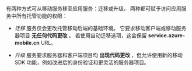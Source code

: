 有两种方式可从移动服务移至应用服务：迁移或升级。 两种都可赋予访问应用服务中所有托管功能的权限：

- *迁移* 服务仅会更改托管移动后端的基础环境。 它要求移动客户端或移动服务器项目 **无任何代码更改** 。 若使用自动迁移选项，这会保留 **service.azure-mobile.cn** URL。 

- *升级* 服务要求服务器和客户端项目均 **出现代码更改** ，但允许使用新的移动 SDK 功能，例如改进后的身份验证和更灵活的服务器项目。